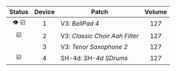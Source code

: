 | Status | Device | Patch | Volume |
| :---: | :---: | --- | :---: |
|  👁️ ☑️ | 1 | V3: _BellPad 4_ | 127 |
|   ☑️ | 2 | V3: _Classic Choir Aah Filter_ | 127 |
|    | 3 | V3: _Tenor Saxophone 2_ | 127 |
|   ☑️ | 4 | SH-4d: _SH-4d SDrums_ | 127 |
